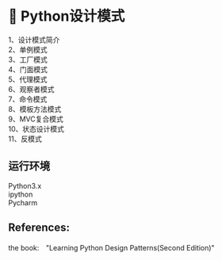 # :gem: Python设计模式
1、设计模式简介   
2、单例模式  
3、工厂模式  
4、门面模式  
5、代理模式  
6、观察者模式     
7、命令模式       
8、模板方法模式   
9、MVC复合模式    
10、状态设计模式  
11、反模式        

## 运行环境  
 Python3.x  
 ipython    
 Pycharm    


## References:  
the book:　"Learning Python Design Patterns(Second Edition)"  


